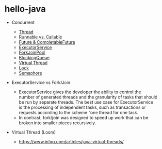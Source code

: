 # hello-java

- Concurrent
  + [Thread](src/java/concurrent/ThreadSample.java)
  + [Runnable vs. Callable](src/java/concurrent/RunnableCallable.java)
  + [Future & CompletableFuture](src/java/concurrent/FutureSample.java)
  + [ExecutorService](src/java/concurrent/ExecutorServiceSample.java)
  + [ForkJoinPool](src/java/concurrent/ForkJoinPoolSample.java)
  + [BlockingQueue](src/java/concurrent/BlockingQueueSample.java)
  + [Virtual Thread](src/java/concurrent/VirtualThreadSample.java)
  + [Lock](src/java/concurrent/LockSample.java)
  + [Semaphore](src/java/concurrent/SemaphoreSample.java)

- ExecutorService vs Fork/Join
  + ExecutorService gives the developer the ability to control the number of generated threads and the granularity of tasks that should be run by separate threads. The best use case for ExecutorService is the processing of independent tasks, such as transactions or requests according to the scheme “one thread for one task.
  + In contrast, fork/join was designed to speed up work that can be broken into smaller pieces recursively.

- Virtual Thread (Loom)
  + https://www.infoq.com/articles/java-virtual-threads/